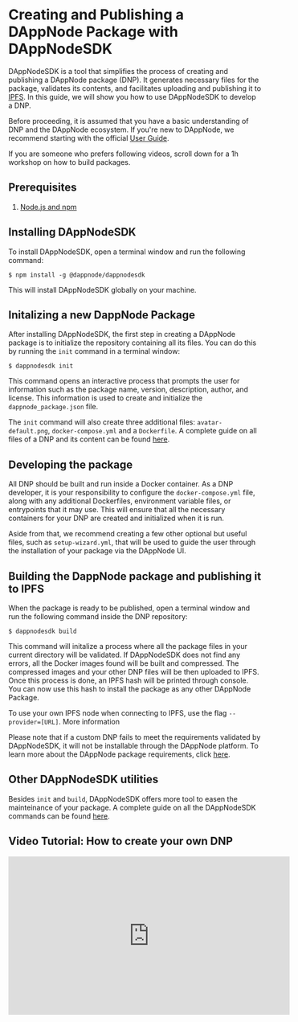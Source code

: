 # Creating and Publishing a DAppNode Package with DAppNodeSDK

DAppNodeSDK is a tool that simplifies the process of creating and publishing a DAppNode package (DNP). It generates necessary files for the package, validates its contents, and facilitates uploading and publishing it to [IPFS](https://ipfs.tech/). In this guide, we will show you how to use DAppNodeSDK to develop a DNP.

Before proceeding, it is assumed that you have a basic understanding of DNP and the DAppNode ecosystem. If you're new to DAppNode, we recommend starting with the official [User Guide](https://docs.dappnode.io/).

If you are someone who prefers following videos, scroll down for a 1h workshop on how to build packages.

## Prerequisites
1. [Node.js and npm](https://docs.npmjs.com/downloading-and-installing-node-js-and-npm)

## Installing DAppNodeSDK
To install DAppNodeSDK, open a terminal window and run the following command:

```console
$ npm install -g @dappnode/dappnodesdk
```
This will install DAppNodeSDK globally on your machine.

## Initalizing a new DappNode Package
After installing DAppNodeSDK, the first step in creating a DAppNode package is to initialize the repository containing all its files. You can do this by running the `init` command in a terminal window:
```console
$ dappnodesdk init
```
This command opens an interactive process that prompts the user for information such as the package name, version, description, author, and license. This information is used to create and initialize the `dappnode_package.json` file.

The `init` command will also create three additional files: `avatar-default.png`, `docker-compose.yml` and a `Dockerfile`. A complete guide on all files of a DNP and its content can be found [here](https://docs.dappnode.io/developers/package-dev/dappnode-package-files-guide).


## Developing the package

All DNP should be built and run inside a Docker container. As a DNP developer, it is your responsibility to configure the `docker-compose.yml` file, along with any additional Dockerfiles, environment variable files, or entrypoints that it may use. This will ensure that all the necessary containers for your DNP are created and initialized when it is run.

Aside from that, we recommend creating a few other optional but useful files, such as `setup-wizard.yml`, that will be used to guide the user through the installation of your package via the DAppNode UI. 

## Building the DappNode package and publishing it to IPFS
When the package is ready to be published, open a terminal window and run the following command inside the DNP repository:
```console
$ dappnodesdk build
```
This command will initalize a process where all the package files in your current directory will be validated. If DAppNodeSDK does not find any errors, all the Docker images found will be built and compressed. The compressed images and your other DNP files will be then uploaded to IPFS. Once this process is done, an IPFS hash will be printed through console. You can now use this hash to install the package as any other DAppNode Package.

To use your own IPFS node when connecting to IPFS, use the flag ``--provider=[URL]``. More information 

Please note that if a custom DNP fails to meet the requirements validated by DAppNodeSDK, it will not be installable through the DAppNode platform. To learn more about the DAppNode package requirements, click [here](https://docs.dappnode.io/developers/package-dev/dappnode-package-files-guide).

## Other DAppNodeSDK utilities
Besides `init` and `build`, DAppNodeSDK offers more tool to easen the mainteinance of your package. A complete guide on all the DAppNodeSDK commands can be found [here](https://docs.dappnode.io/developers/dappnode-sdk/dappnodesdk-commands).


## Video Tutorial: How to create your own DNP

<iframe width="560" height="315" src="https://www.youtube.com/embed/KjsonhjX2eM" frameborder="0" allow="accelerometer; autoplay; clipboard-write; encrypted-media; gyroscope; picture-in-picture" allowfullscreen></iframe>